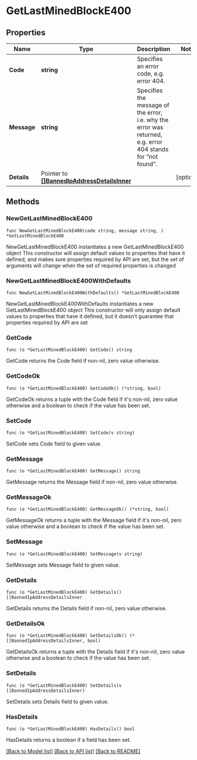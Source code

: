 # GetLastMinedBlockE400

## Properties

Name | Type | Description | Notes
------------ | ------------- | ------------- | -------------
**Code** | **string** | Specifies an error code, e.g. error 404. | 
**Message** | **string** | Specifies the message of the error, i.e. why the error was returned, e.g. error 404 stands for “not found”. | 
**Details** | Pointer to [**[]BannedIpAddressDetailsInner**](BannedIpAddressDetailsInner.md) |  | [optional] 

## Methods

### NewGetLastMinedBlockE400

`func NewGetLastMinedBlockE400(code string, message string, ) *GetLastMinedBlockE400`

NewGetLastMinedBlockE400 instantiates a new GetLastMinedBlockE400 object
This constructor will assign default values to properties that have it defined,
and makes sure properties required by API are set, but the set of arguments
will change when the set of required properties is changed

### NewGetLastMinedBlockE400WithDefaults

`func NewGetLastMinedBlockE400WithDefaults() *GetLastMinedBlockE400`

NewGetLastMinedBlockE400WithDefaults instantiates a new GetLastMinedBlockE400 object
This constructor will only assign default values to properties that have it defined,
but it doesn't guarantee that properties required by API are set

### GetCode

`func (o *GetLastMinedBlockE400) GetCode() string`

GetCode returns the Code field if non-nil, zero value otherwise.

### GetCodeOk

`func (o *GetLastMinedBlockE400) GetCodeOk() (*string, bool)`

GetCodeOk returns a tuple with the Code field if it's non-nil, zero value otherwise
and a boolean to check if the value has been set.

### SetCode

`func (o *GetLastMinedBlockE400) SetCode(v string)`

SetCode sets Code field to given value.


### GetMessage

`func (o *GetLastMinedBlockE400) GetMessage() string`

GetMessage returns the Message field if non-nil, zero value otherwise.

### GetMessageOk

`func (o *GetLastMinedBlockE400) GetMessageOk() (*string, bool)`

GetMessageOk returns a tuple with the Message field if it's non-nil, zero value otherwise
and a boolean to check if the value has been set.

### SetMessage

`func (o *GetLastMinedBlockE400) SetMessage(v string)`

SetMessage sets Message field to given value.


### GetDetails

`func (o *GetLastMinedBlockE400) GetDetails() []BannedIpAddressDetailsInner`

GetDetails returns the Details field if non-nil, zero value otherwise.

### GetDetailsOk

`func (o *GetLastMinedBlockE400) GetDetailsOk() (*[]BannedIpAddressDetailsInner, bool)`

GetDetailsOk returns a tuple with the Details field if it's non-nil, zero value otherwise
and a boolean to check if the value has been set.

### SetDetails

`func (o *GetLastMinedBlockE400) SetDetails(v []BannedIpAddressDetailsInner)`

SetDetails sets Details field to given value.

### HasDetails

`func (o *GetLastMinedBlockE400) HasDetails() bool`

HasDetails returns a boolean if a field has been set.


[[Back to Model list]](../README.md#documentation-for-models) [[Back to API list]](../README.md#documentation-for-api-endpoints) [[Back to README]](../README.md)


